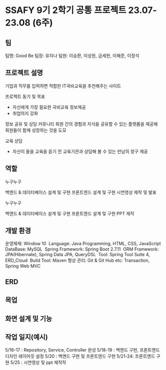 
# SSAFY 9기 2학기 공통 프로젝트 23.07-23.08 (6주)

## 팀

팀명: Good Be
팀장: 유지나
팀원: 이승환, 이성원, 금세현, 이해준, 이정석


## 프로젝트 설명
기업과 직무를 입력하면 적합한 IT국비교육을 추천해주는 사이트

프로젝트 동기 및 목표
- 자신에게 가장 필요한 국비교육 정보제공
- 취업의지 강화

정보 공유 및 상담
커뮤니티 회원 간의 경험과 지식을 공유할 수 있는 플랫폼을 제공해 회원들이 함께 성장하는 것을 도모

교육 상담
- 자신이 들을 교육을 듣기 전 교육기관과 상담해 볼 수 있는 만남의 창구 제공 



## 역할

누구누구

백엔드 & 데이터베이스 설계 및 구현
프론트엔드 설계 및 구현
시연영상 제작 및 발표


누구누구

백엔드 & 데이터베이스 설계 및 구현
프론트엔드 설계 및 구현
PPT 제작




## 개발 환경

운영체제: Window 10 ​
Language: Java Programming, HTML, CSS, JavaScript ​
DataBase: MySQL ​
Spring Framework: Spring Boot 2.7.11 ​
ORM Framework: JPA(Hibernate), Spring Data JPA, QueryDSL ​
Tool: Spring Tool Suite 4, ERD_Cloud ​
Build Tool: Maven
형상 관리: Git & Git Hub​
etc: Transaction, Spring Web MVC


## ERD


## 목업



## 화면 설계 및 기능


## 작업 일지(예시)
5/16-17 : Repository, Service, Controller 완성
5/18-19 : 백엔드 구현, 프론트엔드 디자인 레이아웃 설정
5/20 : 백엔드 구현 및 프론트엔드 구현
5/21-24: 프론트엔드 구현
5/25 : 시연영상 및 ppt 제작작
